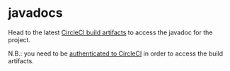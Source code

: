 # javadocs

Head to the latest [CircleCI build artifacts](https://148-244441529-gh.circle-artifacts.com/0/javadoc/index.html) to access the javadoc for the project.

N.B.: you need to be [authenticated to CircleCI](https://circleci.com/vcs-authorize/) in order to access the build artifacts.

